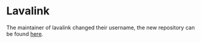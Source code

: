 # Lavalink
The maintainer of lavalink changed their username, the new repository can be found [here](https://github.com/freyacodes/lavalink).
